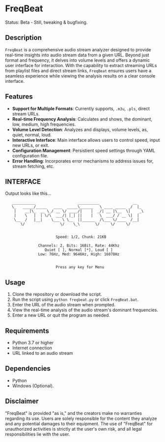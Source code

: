# FreqBeat
Status: Beta - Still, tweaking & bugfixing.

## Description
`FreqBeat` is a comprehensive audio stream analyzer designed to provide real-time insights into audio stream data from a given URL. Beyond just format and frequency, it delves into volume levels and offers a dynamic user interface for interaction. With the capability to extract streaming URLs from playlist files and direct stream links, `FreqBeat` ensures users have a seamless experience while viewing the analysis results on a clear console interface.

## Features
- **Support for Multiple Formats**: Currently supports, `.m3u`, `.pls`, direct stream URLs.
- **Real-time Frequency Analysis**: Calculates and shows, the dominant, low, medium, high frequencies.
- **Volume Level Detection**: Analyzes and displays, volume levels, as, quiet, normal, loud.
- **Interactive Interface**: Main interface allows users to control speed, input new URLs, or exit.
- **Configuration Management**: Persistient speed settings through YAML configuration file.
- **Error Handling**: Incorporates error mechanisms to address issues for, stream fetching, etc.

## INTERFACE
Output looks like this...

```
   ___________                   __________               __
   \_   _____/_____   ____  _____\______   \ ____ _____ _/  |_
    |    __|\_  __ \_/ __ \/ ____/|    |  _/| __ |\__  \|    _\
    |    \   |  | \/\  ___/| |_| ||    |   \  ___/ / __ \|  |
    \__  /   |__|    \___ \ \__  ||______  /\___ \/____  /__|
       \/                \/    \_\       \/     \/     \/


                       Speed: 1/2, Chunk: 21KB

               Channels: 2, Bits: 16Bit, Rate: 44Khz
                  Quiet [ ], Normal [*], Loud [ ]
               Low: 76Hz, Med: 9646Hz, High: 16078Hz


                       Press any key for Menu

```

## Usage
1. Clone the repository or download the script.
2. Run the script using `python freqbeat.py` or click `FreqBeat.bat`.
3. Enter the URL of the audio stream when prompted.
4. View the real-time analysis of the audio stream's dominant frequencies.
5. Enter a new URL or quit the program as needed.

## Requirements
- Python 3.7 or higher
- Internet connection
- URL linked to an audio stream

## Dependencies
- Python
- Windows (Optional).

## Disclaimer
"FreqBeat" is provided "as is," and the creators make no warranties regarding its use. Users are solely responsible for the content they analyze and any potential damages to their equipment. The use of "FreqBeat" for unauthorized activities is strictly at the user's own risk, and all legal responsibilities lie with the user.
